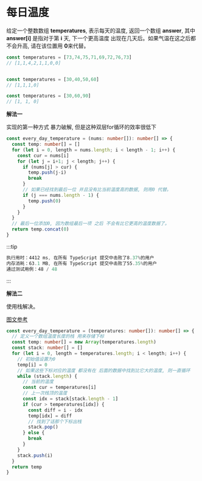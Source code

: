 # 每日温度

  给定一个整数数组 **temperatures**, 表示每天的温度, 返回一个数组 **answer**, 其中 **answer[i]** 是指对于第 **i** 天, 下一个更高温度
  出现在几天后。如果气温在这之后都不会升高, 请在该位置用 **0**来代替。

```js
const temperatures = [73,74,75,71,69,72,76,73]
// [1,1,4,2,1,1,0,0]


const temperatures = [30,40,50,60]
// [1,1,1,0]

const temperatures = [30,60,90]
// [1, 1, 0]
```

**解法一**

  实现的第一种方式 暴力破解, 但是这种双层for循环的效率很低下

```ts
const every_day_temperature = (nums: number[]): number[] => {
  const temp: number[] = []
  for (let i = 0, length = nums.length; i < length - 1; i++) {
    const cur = nums[i]
    for (let j = i+1; j < length; j++) {
      if (nums[j] > cur) {
        temp.push(j-i)
        break
      }
      // 如果已经找到最后一位 并且没有比当前温度高的数据, 则用0 代替。
      if (j === nums.length - 1) {
        temp.push(0)
      }
    }
  }
  // 最后一位添加0, 因为数组最后一项 之后 不会有比它更高的温度数据了。
  return temp.concat(0)
}
```
:::tip
```js
执行用时：4412 ms, 在所有 TypeScript 提交中击败了8.37%的用户
内存消耗：63.1 MB, 在所有 TypeScript 提交中击败了55.35%的用户
通过测试用例：48 / 48
```
:::

**解法二**

  使用栈解决。

[图文参考](https://leetcode.cn/leetbook/read/queue-stack/genw3/)

```ts
const every_day_temperature = (temperatures: number[]): number[] => {
  // 定义一个数组温度长度的栈 用来存储下标
  const temp: number[] = new Array(temperatures.length)
  const stack: number[] = []
  for (let i = 0, length = temperatures.length; i < length; i++) {
    // 初始值设置为0
    temp[i] = 0
    // 如果这些下标对应的温度 都没有在 后面的数据中找到比它大的温度, 则一直循环
    while (stack.length) {
      // 当前的温度
      const cur = temperatures[i]
      // 上一次栈顶的温度
      const idx = stack[stack.length - 1]
      if (cur > temperatures[idx]) {
        const diff = i - idx
        temp[idx] = diff
        // 找到了话那个下标出栈
        stack.pop()
      } else {
        break
      }
    }
    stack.push(i)
  }
  return temp
}
```